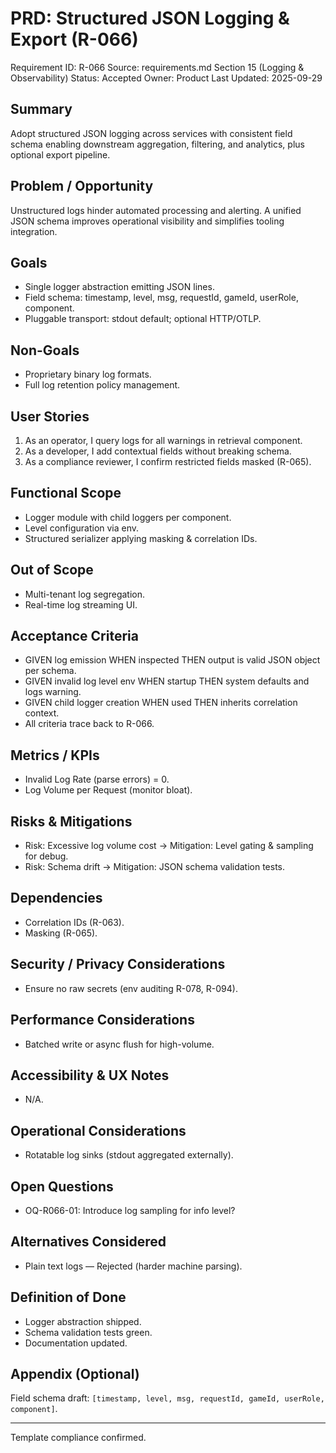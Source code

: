# PRD: Structured JSON Logging & Export (R-066)

Requirement ID: R-066
Source: requirements.md Section 15 (Logging & Observability)
Status: Accepted
Owner: Product
Last Updated: 2025-09-29

## Summary

Adopt structured JSON logging across services with consistent field schema enabling downstream aggregation, filtering, and analytics, plus optional export pipeline.

## Problem / Opportunity

Unstructured logs hinder automated processing and alerting. A unified JSON schema improves operational visibility and simplifies tooling integration.

## Goals

- Single logger abstraction emitting JSON lines.
- Field schema: timestamp, level, msg, requestId, gameId, userRole, component.
- Pluggable transport: stdout default; optional HTTP/OTLP.

## Non-Goals

- Proprietary binary log formats.
- Full log retention policy management.

## User Stories

1. As an operator, I query logs for all warnings in retrieval component.
2. As a developer, I add contextual fields without breaking schema.
3. As a compliance reviewer, I confirm restricted fields masked (R-065).

## Functional Scope

- Logger module with child loggers per component.
- Level configuration via env.
- Structured serializer applying masking & correlation IDs.

## Out of Scope

- Multi-tenant log segregation.
- Real-time log streaming UI.

## Acceptance Criteria

- GIVEN log emission WHEN inspected THEN output is valid JSON object per schema.
- GIVEN invalid log level env WHEN startup THEN system defaults and logs warning.
- GIVEN child logger creation WHEN used THEN inherits correlation context.
- All criteria trace back to R-066.

## Metrics / KPIs

- Invalid Log Rate (parse errors) = 0.
- Log Volume per Request (monitor bloat).

## Risks & Mitigations

- Risk: Excessive log volume cost → Mitigation: Level gating & sampling for debug.
- Risk: Schema drift → Mitigation: JSON schema validation tests.

## Dependencies

- Correlation IDs (R-063).
- Masking (R-065).

## Security / Privacy Considerations

- Ensure no raw secrets (env auditing R-078, R-094).

## Performance Considerations

- Batched write or async flush for high-volume.

## Accessibility & UX Notes

- N/A.

## Operational Considerations

- Rotatable log sinks (stdout aggregated externally).

## Open Questions

- OQ-R066-01: Introduce log sampling for info level?

## Alternatives Considered

- Plain text logs — Rejected (harder machine parsing).

## Definition of Done

- Logger abstraction shipped.
- Schema validation tests green.
- Documentation updated.

## Appendix (Optional)

Field schema draft: `[timestamp, level, msg, requestId, gameId, userRole, component]`.

---
Template compliance confirmed.
